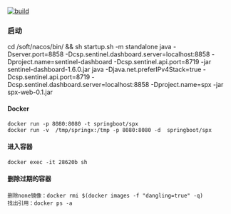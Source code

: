 [![build](https://www.travis-ci.org/iminto/spx.svg?branch=master)](https://www.travis-ci.org/iminto/spx)

### 启动
cd /soft/nacos/bin/ && sh startup.sh -m standalone
java -Dserver.port=8858 -Dcsp.sentinel.dashboard.server=localhost:8858 -Dproject.name=sentinel-dashboard  -Dcsp.sentinel.api.port=8719  -jar sentinel-dashboard-1.6.0.jar
java -Djava.net.preferIPv4Stack=true -Dcsp.sentinel.api.port=8719 -Dcsp.sentinel.dashboard.server=localhost:8858 -Dproject.name=spx  -jar spx-web-0.1.jar

#### Docker
```shell
docker run -p 8080:8080 -t springboot/spx
docker run -v  /tmp/springx:/tmp -p 8080:8080 -d  springboot/spx
```

#### 进入容器
```
docker exec -it 28620b sh
```

#### 删除过期的容器
```text
删除none镜像：docker rmi $(docker images -f "dangling=true" -q)
找出引用：docker ps -a
```
